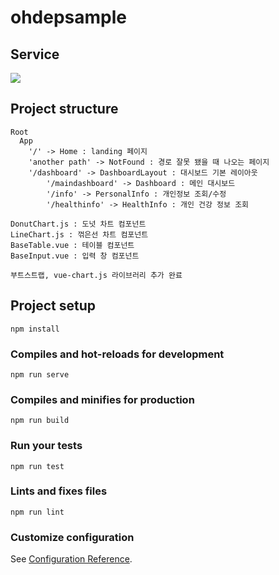 # ohdepsample

## Service
![](https://user-images.githubusercontent.com/38175311/101977973-d1f12400-3c94-11eb-8ca7-2fdf73b6cbe6.gif)

## Project structure
```
Root
  App
    '/' -> Home : landing 페이지
    'another path' -> NotFound : 경로 잘못 됐을 때 나오는 페이지
    '/dashboard' -> DashboardLayout : 대시보드 기본 레이아웃
        '/maindashboard' -> Dashboard : 메인 대시보드
        '/info' -> PersonalInfo : 개인정보 조회/수정
        '/healthinfo' -> HealthInfo : 개인 건강 정보 조회

DonutChart.js : 도넛 차트 컴포넌트
LineChart.js : 꺾은선 차트 컴포넌트
BaseTable.vue : 테이블 컴포넌트
BaseInput.vue : 입력 창 컴포넌트

부트스트랩, vue-chart.js 라이브러리 추가 완료
```

## Project setup
```
npm install
```

### Compiles and hot-reloads for development
```
npm run serve
```

### Compiles and minifies for production
```
npm run build
```

### Run your tests
```
npm run test
```

### Lints and fixes files
```
npm run lint
```

### Customize configuration
See [Configuration Reference](https://cli.vuejs.org/config/).

